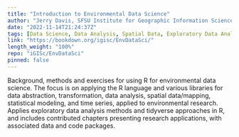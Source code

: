 ```yaml
---
title: "Introduction to Environmental Data Science"
author: "Jerry Davis, SFSU Institute for Geographic Information Science"
date: "2022-11-14T21:24:37Z"
tags: [Data Science, Data Analysis, Spatial Data, Exploratory Data Analysis, Tidyverse, Package]
link: "https://bookdown.org/igisc/EnvDataSci/"
length_weight: "100%"
repo: "iGISc/EnvDataSci"
pinned: false
---
```


Background, methods and exercises for using R for environmental data science. The focus is on applying the R language and various libraries for data abstraction, transformation, data analysis, spatial data/mapping, statistical modeling, and time series, applied to environmental research. Applies exploratory data analysis methods and tidyverse approaches in R, and includes contributed chapters presenting research applications, with associated data and code packages.
